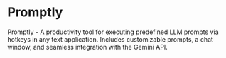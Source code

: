 # Promptly
Promptly - A productivity tool for executing predefined LLM prompts via hotkeys in any text application. Includes customizable prompts, a chat window, and seamless integration with the Gemini API.
